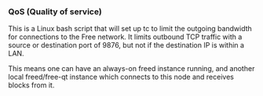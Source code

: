 ### QoS (Quality of service) ###

This is a Linux bash script that will set up tc to limit the outgoing bandwidth for connections to the Free network. It limits outbound TCP traffic with a source or destination port of 9876, but not if the destination IP is within a LAN.

This means one can have an always-on freed instance running, and another local freed/free-qt instance which connects to this node and receives blocks from it.
